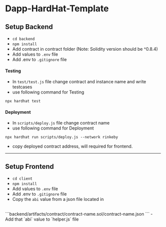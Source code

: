 # Dapp-HardHat-Template

## Setup Backend
- ```cd backend```
- ```npm install```
- Add contract in contract folder (Note: Solidity version should be ^0.8.4)
- Add values to `.env` file
- Add .env to `.gitignore` file
#### Testing
- In ```test/test.js``` file change contract and instance name and write testcases
-  use following command for Testing
```
npx hardhat test
```
#### Deployment 
- In ```scripts/deploy.js``` file change contract name
-  use following command for Deployment
```
npx hardhat run scripts/deploy.js --network rinkeby
```
- copy deployed contract address, will required for frontend.
***
## Setup Frontend
- ```cd client```
- ```npm install```
- Add values to `.env` file
- Add .env to `.gitignore` file
- Copy the `abi` value from a json file located in 
</br>
```backend/artifacts/contract/contract-name.sol/contract-name.json ```
- Add that `abi` value to `helper.js` file
